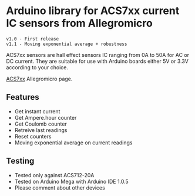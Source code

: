 Arduino library for ACS7xx current IC sensors from Allegromicro
==============

	v1.0 - First release
    v1.1 - Moving exponential average + robustness

ACS7xx sensors are hall effect sensors IC ranging from 0A to 50A for AC or DC current. They are suitable for use with Arduino boards either 5V or 3.3V according to your choice.

[ACS7xx](http://allegromicro.com/en/Products/Current-Sensor-ICs/Zero-To-Fifty-Amp-Integrated-Conductor-Sensor-ICs.aspx) Allegromicro page.

## Features ##
- Get instant current
- Get Ampere.hour counter
- Get Coulomb counter
- Retreive last readings
- Reset counters
- Moving exponential average on current readings

## Testing ##
- Tested only against ACS712-20A
- Tested on Arduino Mega with Arduino IDE 1.0.5
- Please comment about other devices

